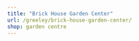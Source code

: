 ```yaml
---
title: "Brick House Garden Center"
url: /greeley/brick-house-garden-center/
shop: garden centre
---
```

